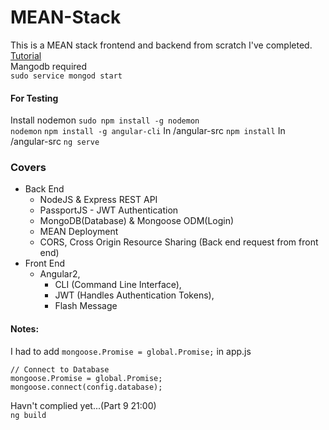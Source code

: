# MEAN-Stack
This is a MEAN stack frontend and backend from scratch I've completed.<br> 
[Tutorial](https://www.youtube.com/watch?v=uONz0lEWft0&list=PLillGF-RfqbZMNtaOXJQiDebNXjVapWPZ)<br>
Mangodb required <br>
`sudo service mongod start`

#### For Testing
Install nodemon `sudo npm install -g nodemon` <br>
`nodemon`
`npm install -g angular-cli`
In /angular-src `npm install`
In /angular-src `ng serve`

### Covers
* Back End
	- NodeJS & Express REST API
	- PassportJS - JWT Authentication
	- MongoDB(Database) & Mongoose ODM(Login)
	- MEAN Deployment
	- CORS, Cross Origin Resource Sharing (Back end request from front end)
* Front End
	- Angular2, 
		- CLI (Command Line Interface), 
		- JWT (Handles Authentication Tokens),
		- Flash Message

#### Notes:
I had to add `mongoose.Promise = global.Promise;` in app.js
````
// Connect to Database
mongoose.Promise = global.Promise;
mongoose.connect(config.database);
````

Havn't complied yet...(Part 9 21:00)<br>
`ng build`